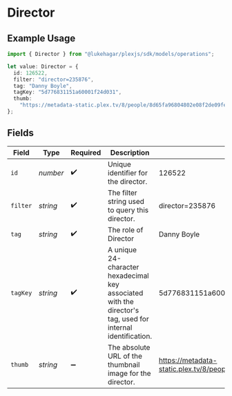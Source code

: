 # Director

## Example Usage

```typescript
import { Director } from "@lukehagar/plexjs/sdk/models/operations";

let value: Director = {
  id: 126522,
  filter: "director=235876",
  tag: "Danny Boyle",
  tagKey: "5d776831151a60001f24d031",
  thumb:
    "https://metadata-static.plex.tv/8/people/8d65fa96804802e08f2de09fe014408e.jpg",
};
```

## Fields

| Field                                                                                                       | Type                                                                                                        | Required                                                                                                    | Description                                                                                                 | Example                                                                                                     |
| ----------------------------------------------------------------------------------------------------------- | ----------------------------------------------------------------------------------------------------------- | ----------------------------------------------------------------------------------------------------------- | ----------------------------------------------------------------------------------------------------------- | ----------------------------------------------------------------------------------------------------------- |
| `id`                                                                                                        | *number*                                                                                                    | :heavy_check_mark:                                                                                          | Unique identifier for the director.                                                                         | 126522                                                                                                      |
| `filter`                                                                                                    | *string*                                                                                                    | :heavy_check_mark:                                                                                          | The filter string used to query this director.                                                              | director=235876                                                                                             |
| `tag`                                                                                                       | *string*                                                                                                    | :heavy_check_mark:                                                                                          | The role of Director                                                                                        | Danny Boyle                                                                                                 |
| `tagKey`                                                                                                    | *string*                                                                                                    | :heavy_check_mark:                                                                                          | A unique 24-character hexadecimal key associated with the director's tag, used for internal identification. | 5d776831151a60001f24d031                                                                                    |
| `thumb`                                                                                                     | *string*                                                                                                    | :heavy_minus_sign:                                                                                          | The absolute URL of the thumbnail image for the director.                                                   | https://metadata-static.plex.tv/8/people/8d65fa96804802e08f2de09fe014408e.jpg                               |